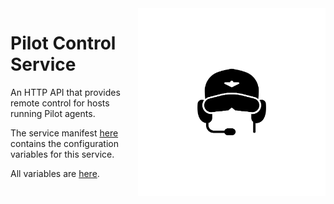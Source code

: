 <img src="https://github.com/southwinds-io/pilotctl/raw/main/pilot.png" width="300" align="right"/>

# Pilot Control Service 

An HTTP API that provides remote control for hosts running Pilot agents.

The service manifest [here](svc.yaml) contains the configuration variables for this service.

All variables are [here](core/conf.go).

